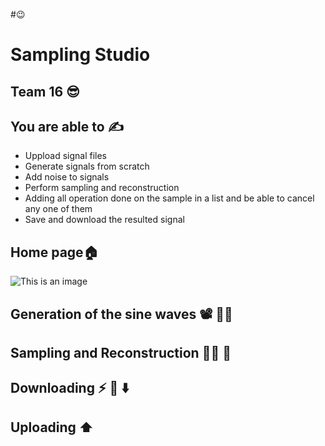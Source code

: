 #:wink:
# Sampling Studio 
## Team 16 :sunglasses:

## You are able to :writing_hand:

- Uppload signal files
- Generate signals from scratch
- Add noise to signals 
- Perform sampling and reconstruction 
- Adding all operation done on the sample in a list and be able to cancel any one of them
- Save and download the resulted signal

## Home page:house:
![This is an image](../Users/popo/Pictures/Screenshots/home1.png)
## Generation of the sine waves :film_projector: :memo::pencil:

## Sampling and Reconstruction :face_in_clouds: 	:construction: 

## Downloading :zap: :open_file_folder: :arrow_down:

## Uploading :arrow_up:
